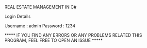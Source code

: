 REAL ESTATE MANAGEMENT IN C# 


Login Details

Username : admin
Password : 1234


***** IF YOU FIND ANY ERRORS OR ANY PROBLEMS RELATED THIS PROGRAM, FEEL FREE TO OPEN AN ISSUE *****  
